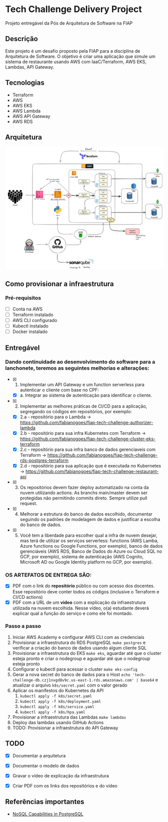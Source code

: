 # Tech Challenge Delivery Project
Projeto entregável da Pós de Arquitetura de Software na FIAP

## Descrição
Este projeto é um desafio proposto pela FIAP para a disciplina de Arquitetura de Software. O objetivo é criar uma aplicação que simule um sistema de restaurante usando AWS com IaaC/Terraform, AWS EKS, Lambdas, API Gateway.

## Tecnologias
- Terraform
- AWS
- AWS EKS
- AWS Lambda
- AWS API Gateway
- AWS RDS

## Arquitetura
![Architecture](fiap-tech-challenge-architecture-f4.png)

## Como provisionar a infraestrutura

### Pré-requisitos
- [ ] Conta na AWS
- [ ] Terraform instalado
- [ ] AWS CLI configurado
- [ ] Kubectl instalado
- [ ] Docker instalado

## Entregável

### Dando continuidade ao desenvolvimento do software para a lanchonete, teremos as seguintes melhorias e alterações:

- [x] 1. Implementar um API Gateway e um function serverless para autenticar o cliente com base no CPF:
    - [x] a. Integrar ao sistema de autenticação para identificar o cliente.
- [x] 2. Implementar as melhores práticas de CI/CD para a aplicação, segregando os códigos em repositórios, por exemplo:
    - [x] 2.a - repositório para o Lambda -> https://github.com/fabianogoes/fiap-tech-challenge-authorizer-lambda
    - [x] 2.b - repositório para sua infra Kubernetes com Terraform -> https://github.com/fabianogoes/fiap-tech-challenge-cluster-eks-terraform
    - [x] 2.c - repositório para sua infra banco de dados gerenciaveis com Terraform -> https://github.com/fabianogoes/fiap-tech-challenge-rds-postgres-terraform
    - [x] 2.d - repositório para sua aplicação que é executada no Kubernetes -> https://github.com/fabianogoes/fiap-tech-challenge-restaurant-api
- [x] 3. Os repositórios devem fazer deploy automatizado na conta da nuvem utilizando actions. As branchs main/master devem ser protegidas não permitindo commits direto. Sempre utilize pull request.
- [x] 4. Melhorar a estrutura do banco de dados escolhido, documentar seguindo os padrões de modelagem de dados e justificar a escolha do banco de dados.
- [x] 5. Você tem a liberdade para escolher qual a infra de nuvem desejar, mas terá de utilizar os serviços serverless: functions (AWS Lamba, Azure functions ou Google Functions, por exemplo), banco de dados gerenciáveis (AWS RDS, Banco de Dados do Azure ou Cloud SQL no GCP, por exemplo), sistema de autenticação (AWS Cognito, Microsoft AD ou Google Identity platform no GCP, por exemplo).

### OS ARTEFATOS DE ENTREGA SÃO:

- [x]  PDF com o link do **repositório** público ou com acesso dos docentes. Esse repositório deve conter todos os códigos (inclusive o Terraform e Cl/CD actions)
- [x]  PDF com a URL de um **video** com a explicação da infraestrutura utilizada na nuvem escolhida.
Nesse vídeo, o(a) estudante deverá explicar qual a função do serviço e como ele foi montado.

### Passo a passo
1. Iniciar AWS Academy e configurar AWS CLI com as credenciais
2. Provisionar a infraestrutura do RDS PostgreSQL `make postgres` e verificar a criação do banco de dados usando algum cliente SQL
3. Provisionar a infraestrutura do EKS `make eks`, aguardar até que o cluster esteja pronto e criar o nodegroup e aguardar até que o nodegroup esteja pronto  
4. Configurar o kubectl para acessar o cluster `make eks-config` 
5. Gerar a nova secret do banco de dados para o Host `echo 'tech-challenge-db.czj1nxgd8v9c.us-east-1.rds.amazonaws.com' | base64` e atualizar o arquivo `k8s/secret.yaml` com o valor gerado
6. Aplicar os manifestos do Kubernetes da API
   1. `kubectl apply -f k8s/secret.yaml`
   2. `kubectl apply -f k8s/deployment.yaml`
   3. `kubectl apply -f k8s/service.yaml`
   5. `kubectl apply -f k8s/hpa.yaml`
7. Provisionar a infraestrutura das Lambdas `make lambdas`
8. Deploy das lambdas usando GitHub Actions
9. TODO: Provisionar a infraestrutura do API Gateway

## TODO

- [x] Documentar a arquitetura
- [x] Documentar o modelo de dados
- [x] Gravar o vídeo de explicação da infraestrutura
- [x] Criar PDF com os links dos repositórios e do vídeo

   
## Referências importantes

- [NoSQL Capabilities in PostgreSQL](https://medium.com/@dudkamv/nosql-capabilities-in-postgresql-9eec822886d9#:~:text=PostgreSQL%20as%20a%20Relational%20and%20NoSQL%20Database&text=This%20dual%20capability%20is%20largely,integrity%20of%20a%20relational%20database)
